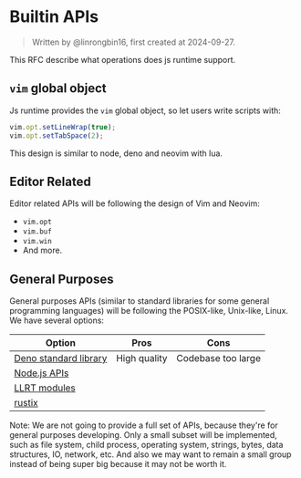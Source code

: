 # Builtin APIs

> Written by @linrongbin16, first created at 2024-09-27.

This RFC describe what operations does js runtime support.

## `vim` global object

Js runtime provides the `vim` global object, so let users write scripts with:

```javascript
vim.opt.setLineWrap(true);
vim.opt.setTabSpace(2);
```

This design is similar to node, deno and neovim with lua.

## Editor Related

Editor related APIs will be following the design of Vim and Neovim:

- `vim.opt`
- `vim.buf`
- `vim.win`
- And more.

## General Purposes

General purposes APIs (similar to standard libraries for some general programming languages) will be following the POSIX-like, Unix-like, Linux. We have several options:

| Option                                                                 | Pros         | Cons               |
| ---------------------------------------------------------------------- | ------------ | ------------------ |
| [Deno standard library](https://jsr.io/@std)                           | High quality | Codebase too large |
| [Node.js APIs](https://nodejs.org/api/index.html)                      |              |                    |
| [LLRT modules](https://github.com/awslabs/llrt/tree/main/llrt_modules) |              |                    |
| [rustix](https://github.com/bytecodealliance/rustix)                   |              |                    |

Note: We are not going to provide a full set of APIs, because they're for general purposes developing. Only a small subset will be implemented, such as file system, child process, operating system, strings, bytes, data structures, IO, network, etc. And also we may want to remain a small group instead of being super big because it may not be worth it.

